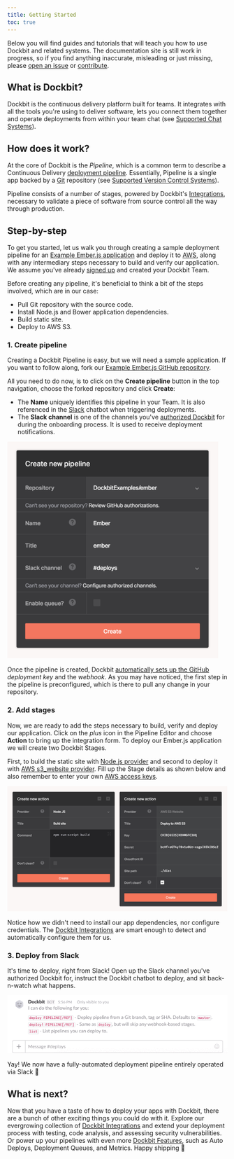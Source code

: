 ```yaml
---
title: Getting Started
toc: true
---
```


Below you will find guides and tutorials that will teach you how to use Dockbit and related systems. The documentation site is still work in progress, so if you find anything inaccurate, misleading or just missing, please [open an issue](https://github.com/Dockbit/docs/issues/new) or [contribute](https://github.com/Dockbit/docs/blob/master/CONTRIBUTING.md).

## What is Dockbit?

Dockbit is the continuous delivery platform built for teams. It integrates with all the tools you're using to deliver software, lets you connect them together and operate deployments from within your team chat (see [Supported Chat Systems](/chats)).

## How does it work?

At the core of Dockbit is the _Pipeline_, which is a common term to describe a Continuous Delivery [deployment pipeline](https://en.wikipedia.org/wiki/Continuous_delivery#Deployment_pipeline). Essentially, Pipeline is a single app backed by a [Git](https://git-scm.com/) repository (see [Supported Version Control Systems](/vcs)).

Pipeline consists of a number of stages, powered by Dockbit's [Integrations](/integrations), necessary to validate a piece of software from source control all the way through production.

## Step-by-step

To get you started, let us walk you through creating a sample deployment pipeline for an [Example Ember.js application](https://github.com/DockbitExamples/ember) and deploy it to [AWS](../integrations/aws-s3-website), along with any intermediary steps necessary to build and verify our application. We assume you've already [signed up](https://dockbit.com) and created your Dockbit Team.

Before creating any pipeline, it's beneficial to think a bit of the steps involved, which are in our case:

  * Pull Git repository with the source code.
  * Install Node.js and Bower application dependencies.
  * Build static site.
  * Deploy to AWS S3.

### 1. Create pipeline

Creating a Dockbit Pipeline is easy, but we will need a sample application. If you want to follow along, fork our [Example Ember.js GitHub repository](https://github.com/DockbitExamples/ember).

All you need to do now, is to click on the **Create pipeline** button in the top navigation, choose the forked repository and click **Create**:

  * The **Name** uniquely identifies this pipeline in your Team. It is also referenced in the [Slack](../chats/slack) chatbot when triggering deployments.
  * The **Slack channel** is one of the channels you've [authorized Dockbit](../chats/slack) for during the onboarding process. It is used to receive deployment notifications.

![Getting Started - Step 1](../images/getting-started/create-pipeline.png)

Once the pipeline is created, Dockbit [automatically sets up the GitHub](../vcs/github) _deployment key_ and the _webhook_. As you may have noticed, the first step in the pipeline is preconfigured, which is there to pull any change in your repository.

### 2. Add stages

Now, we are ready to add the steps necessary to build, verify and deploy our application. Click on the _plus_ icon in the Pipeline Editor and choose **Action** to bring up the integration form. To deploy our Ember.js application we will create two Dockbit Stages.

First, to build the static site with [Node.js provider](../integrations/node) and second to deploy it with [AWS s3_website provider](../integrations/aws-s3-website). Fill up the Stage details as shown below and also remember to enter your own [AWS access keys](https://aws.amazon.com/developers/access-keys/).

![Getting Started - Step 2](../images/getting-started/add-stages.png)

Notice how we didn't need to install our app dependencies, nor configure credentials. The [Dockbit Integrations](../integrations) are smart enough to detect and automatically configure them for us.

### 3. Deploy from Slack

It's time to deploy, right from Slack! Open up the Slack channel you've authorized Dockbit for, instruct the Dockbit chatbot to deploy, and sit back-n-watch what happens.

![Getting Started - Step 3](../images/getting-started/deploy-from-slack.gif)

Yay! We now have a fully-automated deployment pipeline entirely operated via Slack 🤖

## What is next?

Now that you have a taste of how to deploy your apps with Dockbit, there are a bunch of other exciting things you could do with it. Explore our evergrowing collection of [Dockbit Integrations](../integrations) and extend your deployment process with testing, code analysis, and assessing security vulnerabilities. Or power up your pipelines with even more [Dockbit Features](https://dockbit.com/features), such as Auto Deploys, Deployment Queues, and Metrics. Happy shipping 🚀



